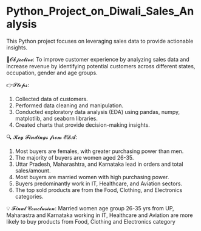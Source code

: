 # Python_Project_on_Diwali_Sales_Analysis
This Python project focuses on leveraging sales data to provide actionable insights.



🎯𝓞𝓫𝓳𝓮𝓬𝓽𝓲𝓿𝓮:
 To improve customer experience by analyzing sales data and increase revenue by identifying potential customers across different states, occupation, gender and age groups. 

👉𝓢𝓽𝓮𝓹𝓼:
1) Collected data of customers.
2) Performed data cleaning and manipulation.
3) Conducted exploratory data analysis (EDA) using pandas, numpy, matplotlib, and seaborn libraries.
4) Created charts that provide decision-making insights.

🔍 𝓚𝓮𝔂 𝓕𝓲𝓷𝓭𝓲𝓷𝓰𝓼 𝓯𝓻𝓸𝓶 𝓔𝓓𝓐:
1) Most buyers are females, with greater purchasing power than men.
2) The majority of buyers are women aged 26-35.
3) Uttar Pradesh, Maharashtra, and Karnataka lead in orders and total sales/amount.
4) Most buyers are married women with high purchasing power.
5) Buyers predominantly work in IT, Healthcare, and Aviation sectors.
6) The top sold products are from the Food, Clothing, and Electronics categories.

💡 𝓕𝓲𝓷𝓪𝓵 𝓒𝓸𝓷𝓬𝓵𝓾𝓼𝓲𝓸𝓷:
Married women age group 26-35 yrs from UP, Maharastra and Karnataka working in IT, Healthcare and Aviation are more likely to buy products from Food, Clothing and Electronics category
